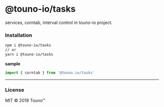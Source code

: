# @touno-io/tasks

services, corntab, interval control in touno-io project.

### Installation
```bash
npm i @touno-io/tasks
// or
yarn i @touno-io/tasks
```

**sample**
```javascript
import { corntab } from '@touno.io/tasks'
```

----------
### License
MIT © 2018 Touno™
